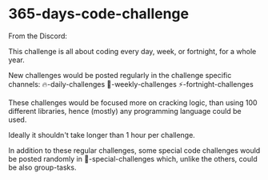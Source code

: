 # 365-days-code-challenge

From the Discord:

This challenge is all about coding every day, week, or fortnight,  for a whole year. 

New challenges would be posted regularly in the challenge specific channels: 🔥-daily-challenges 🧊-weekly-challenges ⚡-fortnight-challenges 

These challenges would be focused more on cracking logic, than using 100 different libraries, hence (mostly) any programming language could be used.

Ideally it shouldn't take longer than 1 hour per challenge.

In addition to these regular challenges, some special code challenges would be posted randomly in 💨-special-challenges which, unlike the others, could be also group-tasks.

